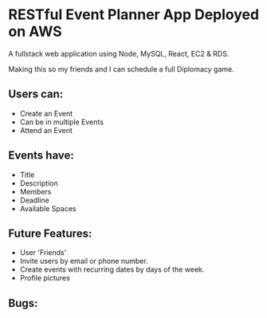 # RESTful Event Planner App Deployed on AWS

A fullstack web application using Node, MySQL, React, EC2 & RDS.

Making this so my friends and I can schedule a full Diplomacy game.

## Users can:

- Create an Event
- Can be in multiple Events
- Attend an Event

## Events have:

- Title
- Description
- Members
- Deadline
- Available Spaces

## Future Features:

- User 'Friends'
- Invite users by email or phone number.
- Create events with recurring dates by days of the week.
- Profile pictures

## Bugs:
